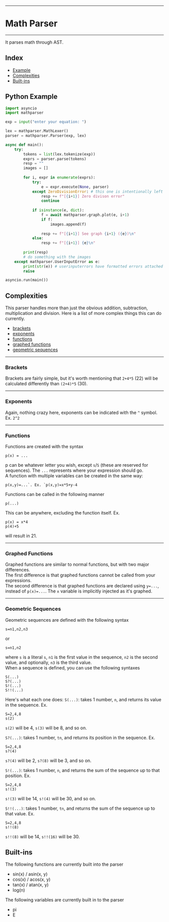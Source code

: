 ___
# Math Parser
___
It parses math through AST.

## Index
- [Example](#python-example)
- [Complexities](#complexities)
- [Built-ins](#built-ins)

## Python Example

```python
import asyncio
import mathparser

exp = input("enter your equation: ")

lex = mathparser.MathLexer()
parser = mathparser.Parser(exp, lex)

async def main():
    try:
        tokens = list(lex.tokenize(exp))
        exprs = parser.parse(tokens)
        resp = ""
        images = []
        
        for i, expr in enumerate(exprs):
            try:
                e = expr.execute(None, parser)
            except ZeroDivisionError: # this one is intentionally left unhandled
                resp += f"[{i+1}] Zero divison error"
                continue
            
            if isinstance(e, dict):
                f = await mathparser.graph.plot(e, i+1)
                if f:
                    images.append(f)
    
                resp += f"[{i+1}] See graph {i+1} ({e})\n"
            else:
                resp += f"[{i+1}] {e}\n"
        
        print(resp)
        # do something with the images
    except mathparser.UserInputError as e:
        print(str(e)) # userinputerrors have formatted errors attached to them
        raise

asyncio.run(main())
```

## Complexities
This parser handles more than just the obvious addition, subtraction, multiplication and division.
Here is a list of more complex things this can do currently.

- [brackets](#brackets)
- [exponents](#exponents)
- [functions](#functions)
- [graphed functions](#graphed-functions)
- [geometric sequences](#geometric-sequences)

___

### Brackets
Brackets are fairly simple, but it's worth mentioning that `2+4*5` (22) will be calculated differently than `(2+4)*5` (30).
___

### Exponents
Again, nothing crazy here, exponents can be indicated with the `^` symbol. Ex. `2^2`
___

### Functions
Functions are created with the syntax 
```
p(x) = ...
```
p can be whatever letter you wish, except `s`/`S` (these are reserved for sequences).
The `...` represents where your expression should go. \
A function with multiple variables can be created in the same way:
```
p(x,y)=...`. Ex. `p(x,y)=x*5+y-4
```

Functions can be called in the following manner
```
p(...)
```
This can be anywhere, excluding the function itself. Ex.
```
p(x) = x*4
p(4)+5
```
will result in 21.
___

### Graphed Functions
Graphed functions are similar to normal functions, but with two major differences. \
The first difference is that graphed functions cannot be called from your expressions. \
The second difference is that graphed functions are declared using `y=...`, instead of `p(x)=...`.
The `x` variable is implicitly injected as it's graphed.
___

### Geometric Sequences
Geometric sequences are defined with the following syntax
```
s=n1,n2,n3
```
or
```
s=n1,n2
```
where `s` is a literal `s`, `n1` is the first value in the sequence, `n2` is the second value, and optionally, `n3` is the third value. \
When a sequence is defined, you can use the following syntaxes
```
S(...)
S?(...)
S!(...)
S!!(...)
```

Here's what each one does:
`S(...)`: takes 1 number, `n`, and returns its value in the sequence. Ex.
```
S=2,4,8
s(2)
```
`s(2)` will be 4, `s(3)` will be 8, and so on.

`S?(...)`: takes 1 number, `tn`, and returns its position in the sequence. Ex.
```
S=2,4,8
s?(4)
```
`s?(4)` will be 2, `s?(8)` will be 3, and so on.

`S!(...)`: takes 1 number, `n`, and returns the sum of the sequence up to that position. Ex.
```
S=2,4,8
s!(3)
```
`s!(3)` will be 14, `s!(4)` will be 30, and so on.

`S!!(...)`: takes 1 number, `tn`, and returns the sum of the sequence up to that value. Ex.
```
S=2,4,8
s!!(8)
```
`s!!(8)` will be 14, `s!!(16)` will be 30.


## Built-ins
The following functions are currently built into the parser
- sin(x) / asin(x, y)
- cos(x) / acos(x, y)
- tan(x) / atan(x, y)
- log(n)

The following variables are currently built in to the parser
- pi
- E